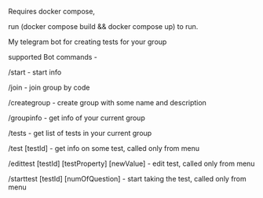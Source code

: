 Requires docker compose,

run (docker compose build && docker compose up) to run.

My telegram bot for creating tests for your group

supported Bot commands -

/start - start info

/join - join group by code

/creategroup - create group with some name and description

/groupinfo - get info of your current group

/tests - get list of tests in your current group

/test [testId] - get info on some test, called only from menu

/edittest [testId] [testProperty] [newValue] - edit test, called only from menu

/starttest [testId] [numOfQuestion] - start taking the test, called only from menu
